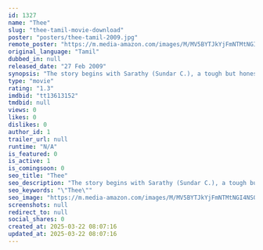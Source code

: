 ```yaml
---
id: 1327
name: "Thee"
slug: "thee-tamil-movie-download"
poster: "posters/thee-tamil-2009.jpg"
remote_poster: "https://m.media-amazon.com/images/M/MV5BYTJkYjFmNTMtNGI4NS00NTEyLTk3YTktNTMyYjYxYjBhMTE3XkEyXkFqcGdeQXVyMTEzNzg0Mjkx._V1_SX300.jpg"
original_language: "Tamil"
dubbed_in: null
released_date: "27 Feb 2009"
synopsis: "The story begins with Sarathy (Sundar C.), a tough but honest cop. Given his straightforward nature, he is the thorn in the flesh for many antisocial elements and politicians. Due to this, he keeps getting transferred from time to..."
type: "movie"
rating: "1.3"
imdbid: "tt13613152"
tmdbid: null
views: 0
likes: 0
dislikes: 0
author_id: 1
trailer_url: null
runtime: "N/A"
is_featured: 0
is_active: 1
is_comingsoon: 0
seo_title: "Thee"
seo_description: "The story begins with Sarathy (Sundar C.), a tough but honest cop. Given his straightforward nature, he is the thorn in the flesh for many antisocial elements and politicians. Due to this, he keeps getting transferred from time to..."
seo_keywords: "\"Thee\""
seo_image: "https://m.media-amazon.com/images/M/MV5BYTJkYjFmNTMtNGI4NS00NTEyLTk3YTktNTMyYjYxYjBhMTE3XkEyXkFqcGdeQXVyMTEzNzg0Mjkx._V1_SX300.jpg"
screenshots: null
redirect_to: null
social_shares: 0
created_at: 2025-03-22 08:07:16
updated_at: 2025-03-22 08:07:16
---
```


